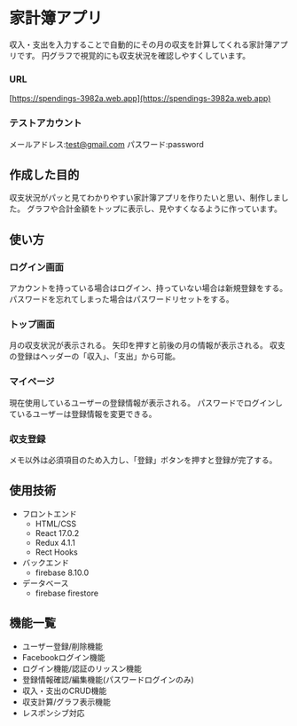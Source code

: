 # 家計簿アプリ

収入・支出を入力することで自動的にその月の収支を計算してくれる家計簿アプリです。
円グラフで視覚的にも収支状況を確認しやすくしています。

### URL

[https://spendings-3982a.web.app](https://spendings-3982a.web.app)

### テストアカウント

メールアドレス:test@gmail.com
パスワード:password

## 作成した目的

収支状況がパッと見てわかりやすい家計簿アプリを作りたいと思い、制作しました。
グラフや合計金額をトップに表示し、見やすくなるように作っています。

## 使い方

### ログイン画面

アカウントを持っている場合はログイン、持っていない場合は新規登録をする。
パスワードを忘れてしまった場合はパスワードリセットをする。

### トップ画面

月の収支状況が表示される。
矢印を押すと前後の月の情報が表示される。
収支の登録はヘッダーの「収入」、「支出」から可能。

### マイページ

現在使用しているユーザーの登録情報が表示される。
パスワードでログインしているユーザーは登録情報を変更できる。

### 収支登録

メモ以外は必須項目のため入力し、「登録」ボタンを押すと登録が完了する。

## 使用技術

- フロントエンド
  - HTML/CSS
  - React 17.0.2
  - Redux 4.1.1
  - Rect Hooks
- バックエンド
  - firebase 8.10.0
- データベース
  - firebase firestore

## 機能一覧

- ユーザー登録/削除機能
- Facebookログイン機能
- ログイン機能/認証のリッスン機能
- 登録情報確認/編集機能(パスワードログインのみ)
- 収入・支出のCRUD機能
- 収支計算/グラフ表示機能
- レスポンシブ対応